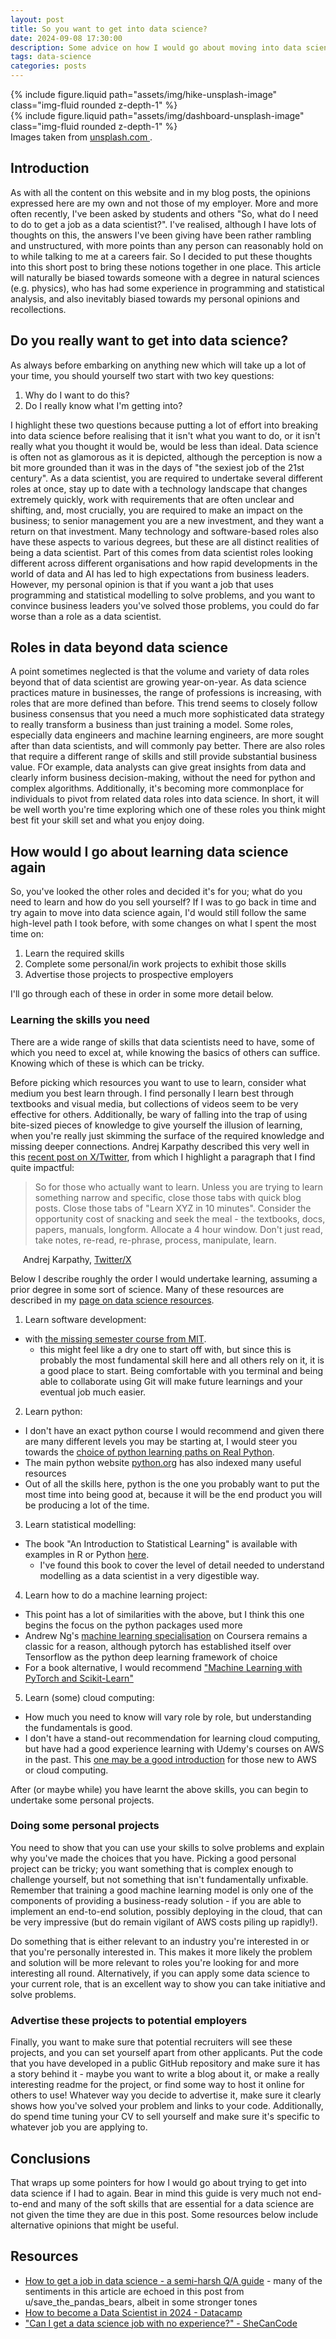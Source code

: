 ```yaml
---
layout: post
title: So you want to get into data science?
date: 2024-09-08 17:30:00
description: Some advice on how I would go about moving into data science if I had to do it again
tags: data-science
categories: posts
---
```


<div class="row mt-3">
    <div class="col-sm mt-3 mt-md-0">
        {% include figure.liquid path="assets/img/hike-unsplash-image" class="img-fluid rounded z-depth-1" %}
    </div>
    <div class="col-sm mt-3 mt-md-0">
        {% include figure.liquid path="assets/img/dashboard-unsplash-image" class="img-fluid rounded z-depth-1" %}
    </div>
</div>
<div class="caption">
    Images taken from <a href="https://unsplash.com">unsplash.com </a>.
</div>

## Introduction

As with all the content on this website and in my blog posts, the opinions expressed here are my own and not those of my employer.
More and more often recently, I've been asked by students and others "So, what do I need to do to get a job as a data scientist?".
I've realised, although I have lots of thoughts on this, the answers I've been giving have been rather rambling and unstructured, with more points than any person can reasonably hold on to while talking to me at a careers fair.
So I decided to put these thoughts into this short post to bring these notions together in one place.
This article will naturally be biased towards someone with a degree in natural sciences (e.g. physics), who has had some experience in programming and statistical analysis, and also inevitably biased towards my personal opinions and recollections.

## Do you really want to get into data science?

As always before embarking on anything new which will take up a lot of your time, you should yourself two start with two key questions:

1. Why do I want to do this?
2. Do I really know what I'm getting into?

I highlight these two questions because putting a lot of effort into breaking into data science before realising that it isn't what you want to do, or it isn't really what you thought it would be, would be less than ideal.
Data science is often not as glamorous as it is depicted, although the perception is now a bit more grounded than it was in the days of "the sexiest job of the 21st century".
As a data scientist, you are required to undertake several different roles at once, stay up to date with a technology landscape that changes extremely quickly, work with requirements that are often unclear and shifting, and, most crucially, you are required to make an impact on the business; to senior management you are a new investment, and they want a return on that investment.
Many technology and software-based roles also have these aspects to various degrees, but these are all distinct realities of being a data scientist.
Part of this comes from data scientist roles looking different across different organisations and how rapid developments in the world of data and AI has led to high expectations from business leaders.
However, my personal opinion is that if you want a job that uses programming and statistical modelling to solve problems, and you want to convince business leaders you've solved those problems, you could do far worse than a role as a data scientist.

## Roles in data beyond data science

A point sometimes neglected is that the volume and variety of data roles beyond that of data scientist are growing year-on-year.
As data science practices mature in businesses, the range of professions is increasing, with roles that are more defined than before.
This trend seems to closely follow business consensus that you need a much more sophisticated data strategy to really transform a business than just training a model.
Some roles, especially data engineers and machine learning engineers, are more sought after than data scientists, and will commonly pay better.
There are also roles that require a different range of skills and still provide substantial business value.
FOr example, data analysts can give great insights from data and clearly inform business decision-making, without the need for python and complex algorithms.
Additionally, it's becoming more commonplace for individuals to pivot from related data roles into data science.
In short, it will be well worth you're time exploring which one of these roles you think might best fit your skill set and what you enjoy doing.

## How would I go about learning data science again

So, you've looked the other roles and decided it's for you; what do you need to learn and how do you sell yourself?
If I was to go back in time and try again to move into data science again, I'd would still follow the same high-level path I took before, with some changes on what I spent the most time on:

1. Learn the required skills
2. Complete some personal/in work projects to exhibit those skills
3. Advertise those projects to prospective employers

I'll go through each of these in order in some more detail below.

### Learning the skills you need

There are a wide range of skills that data scientists need to have, some of which you need to excel at, while knowing the basics of others can suffice.
Knowing which of these is which can be tricky.

Before picking which resources you want to use to learn, consider what medium you best learn through.
I find personally I learn best through textbooks and visual media, but collections of videos seem to be very effective for others.
Additionally, be wary of falling into the trap of using bite-sized pieces of knowledge to give yourself the illusion of learning, when you're really just skimming the surface of the required knowledge and missing deeper connections.
Andrej Karpathy described this very well in this [recent post on X/Twitter](https://x.com/karpathy/status/1756380066580455557?lang=en), from which I highlight a paragraph that I find quite impactful:

> So for those who actually want to learn. Unless you are trying to learn something narrow and specific, close those tabs with quick blog posts. Close those tabs of "Learn XYZ in 10 minutes". Consider the opportunity cost of snacking and seek the meal - the textbooks, docs, papers, manuals, longform. Allocate a 4 hour window. Don't just read, take notes, re-read, re-phrase, process, manipulate, learn.

&nbsp;&nbsp;&nbsp;&nbsp; Andrej Karpathy, [Twitter/X](https://x.com/karpathy/status/1756380066580455557?lang=en)

Below I describe roughly the order I would undertake learning, assuming a prior degree in some sort of science.
Many of these resources are described in my [page on data science resources](/data_science_resources/).

1. Learn software development:

- with [the missing semester course from MIT](https://missing.csail.mit.edu/).
  - this might feel like a dry one to start off with, but since this is probably the most fundamental skill here and all others rely on it, it is a good place to start. Being comfortable with you terminal and being able to collaborate using Git will make future learnings and your eventual job much easier.

2. Learn python:

- I don't have an exact python course I would recommend and given there are many different levels you may be starting at, I would steer you towards the [choice of python learning paths on Real Python](https://realpython.com/learning-paths/).
- The main python website [python.org](https://www.python.org/about/gettingstarted/) has also indexed many useful resources
- Out of all the skills here, python is the one you probably want to put the most time into being good at, because it will be the end product you will be producing a lot of the time.

3. Learn statistical modelling:

- The book "An Introduction to Statistical Learning" is available with examples in R or Python [here](https://www.statlearning.com/).
  - I've found this book to cover the level of detail needed to understand modelling as a data scientist in a very digestible way.

4. Learn how to do a machine learning project:

- This point has a lot of similarities with the above, but I think this one begins the focus on the python packages used more
- Andrew Ng's [machine learning specialisation](https://www.deeplearning.ai/courses/machine-learning-specialization/) on Coursera remains a classic for a reason, although pytorch has established itself over Tensorflow as the python deep learning framework of choice
- For a book alternative, I would recommend ["Machine Learning with PyTorch and Scikit-Learn"](https://sebastianraschka.com/blog/2022/ml-pytorch-book.html)

5. Learn (some) cloud computing:

- How much you need to know will vary role by role, but understanding the fundamentals is good.
- I don't have a stand-out recommendation for learning cloud computing, but have had a good experience learning with Udemy's courses on AWS in the past. This [one may be a good introduction](https://www.udemy.com/course/introduction-to-cloud-computing-on-amazon-aws-for-beginners/) for those new to AWS or cloud computing.

After (or maybe while) you have learnt the above skills, you can begin to undertake some personal projects.

### Doing some personal projects

You need to show that you can use your skills to solve problems and explain why you've made the choices that you have.
Picking a good personal project can be tricky; you want something that is complex enough to challenge yourself, but not something that isn't fundamentally unfixable.
Remember that training a good machine learning model is only one of the components of providing a business-ready solution - if you are able to implement an end-to-end solution, possibly deploying in the cloud, that can be very impressive (but do remain vigilant of AWS costs piling up rapidly!).

Do something that is either relevant to an industry you're interested in or that you're personally interested in. This makes it more likely the problem and solution will be more relevant to roles you're looking for and more interesting all round.
Alternatively, if you can apply some data science to your current role, that is an excellent way to show you can take initiative and solve problems.

### Advertise these projects to potential employers

Finally, you want to make sure that potential recruiters will see these projects, and you can set yourself apart from other applicants.
Put the code that you have developed in a public GitHub repository and make sure it has a story behind it - maybe you want to write a blog about it, or make a really interesting readme for the project, or find some way to host it online for others to use!
Whatever way you decide to advertise it, make sure it clearly shows how you've solved your problem and links to your code.
Additionally, do spend time tuning your CV to sell yourself and make sure it's specific to whatever job you are applying to.

## Conclusions

That wraps up some pointers for how I would go about trying to get into data science if I had to again.
Bear in mind this guide is very much not end-to-end and many of the soft skills that are essential for a data science are not given the time they are due in this post.
Some resources below include alternative opinions that might be useful.

## Resources

- [How to get a job in data science - a semi-harsh Q/A guide](https://www.reddit.com/r/datascience/comments/qph4tx/how_to_get_a_job_in_data_science_a_semiharsh_qa/) - many of the sentiments in this article are echoed in this post from u/save_the_pandas_bears, albeit in some stronger tones
- [How to become a Data Scientist in 2024 - Datacamp](https://www.datacamp.com/blog/how-to-become-a-data-scientist)
- ["Can I get a data science job with no experience?" - SheCanCode](https://shecancode.io/blog/can-i-get-a-data-science-job-with-no-prior-experience/)
